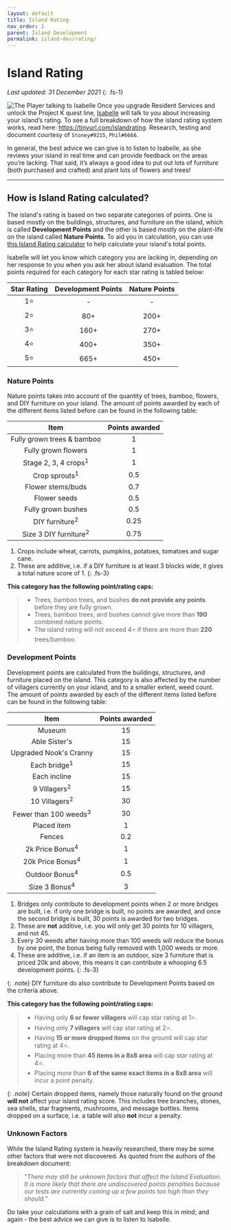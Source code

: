 ```yaml
---
layout: default
title: Island Rating
nav_order: 1
parent: Island Development
permalink: island-dev/rating/
---
```


# Island Rating

*Last updated: 31 December 2021*
{: .fs-1}

![The Player talking to Isabelle](/acnhfaq/assets/is_evaluation.png)
Once you upgrade Resident Services and unlock the Project K quest line, [Isabelle](/acnhfaq/npc/#isabelle) will talk to you about increasing your island’s rating. To see a full breakdown of how the island rating system works, read here: <https://tinyurl.com/islandrating>. Research, testing and document courtesy of `Stoney#9215`, `Phil#6666`.

In general, the best advice we can give is to listen to Isabelle, as she reviews your island in real time and can provide feedback on the areas you’re lacking. That said, it’s always a good idea to put out lots of furniture (both purchased and crafted) and plant lots of flowers and trees!

* * *

## How is Island Rating calculated?
The island's rating is based on two separate categories of points. One is based mostly on the buildings, structures, and furniture on the island, which is called **Development Points** and the other is based mostly on the plant-life on the island called **Nature Points**. To aid you in calculation, you can use [this Island Rating calculator](https://nookplaza.net/tools?tab=island_rating) to help calculate your island's total points.

Isabelle will let you know which category you are lacking in, depending on her response to you when you ask her about island evaluation. The total points required for each category for each star rating is tabled below:

| Star Rating | Development Points | Nature Points |
|:-----------:|:------------------:|:-------------:|
|     1⭐      |         -          |       -       |
|     2⭐      |        80+         |     200+      |
|     3⭐      |        160+        |     270+      |
|     4⭐      |        400+        |     350+      |
|     5⭐      |        665+        |     450+      |

### Nature Points
Nature points takes into account of the quantity of trees, bamboo, flowers, and DIY furniture on your island. The amount of points awarded by each of the different items listed before can be found in the following table:

|               Item               | Points awarded |
|:--------------------------------:|:--------------:|
|    Fully grown trees & bamboo    |       1        |
|       Fully grown flowers        |       1        |
| Stage 2, 3, 4 crops<sup>1</sup>  |       1        |
|     Crop sprouts<sup>1</sup>     |      0.5       |
|        Flower stems/buds         |      0.7       |
|           Flower seeds           |      0.5       |
|        Fully grown bushes        |      0.5       |
|    DIY furniture<sup>2</sup>     |      0.25      |
| Size 3 DIY furniture<sup>2</sup> |      0.75      |

1. Crops include wheat, carrots, pumpkins, potatoes, tomatoes and sugar cane.
2. These are additive, i.e. if a DIY furniture is at least 3 blocks wide, it gives a total nature score of 1.
{: .fs-3}

**This category has the following point/rating caps:**
> * Trees, bamboo trees, and bushes **do not provide any points** before they are fully grown.
> * Trees, bamboo trees, and bushes cannot give more than **190** combined nature points.
> * The island rating will not exceed 4⭐ if there are more than **220** trees/bamboo.

### Development Points
Development points are calculated from the buildings, structures, and furniture placed on the island. This category is also affected by the number of villagers currently on your island, and to a smaller extent, weed count. The amount of points awarded by each of the different items listed before can be found in the following table:

|               Item               | Points awarded |
|:--------------------------------:|:--------------:|
|              Museum              |       15       |
|          Able Sister's           |       15       |
|      Upgraded Nook's Cranny      |       15       |
|     Each bridge<sup>1</sup>      |       15       |
|           Each incline           |       15       |
|     9 Villagers<sup>2</sup>      |       15       |
|     10 Villagers<sup>2</sup>     |       30       |
| Fewer than 100 weeds<sup>3</sup> |       30       |
|           Placed item            |       1        |
|              Fences              |      0.2       |
|    2k Price Bonus<sup>4</sup>    |       1        |
|   20k Price Bonus<sup>4</sup>    |       1        |
|    Outdoor Bonus<sup>4</sup>     |      0.5       |
|     Size 3 Bonus<sup>4</sup>     |       3        |

1. Bridges only contribute to development points when 2 or more bridges are built, i.e. if only one bridge is built, no points are awarded, and once the second bridge is built, 30 points is awarded for two bridges.
2. These are **not** additive, i.e. you will only get 30 points for 10 villagers, and not 45.
3. Every 30 weeds after having more than 100 weeds will reduce the bonus by one point, the bonus being fully removed with 1,000 weeds or more.
4. These are additive, i.e. if an item is an outdoor, size 3 furniture that is priced 20k and above, this means it can contribute a whooping 6.5 development points.
{: .fs-3}

{: .note}
DIY furniture do also contribute to Development Points based on the criteria above.

**This category has the following point/rating caps:**

> * Having only **6 or fewer villagers** will cap star rating at 1⭐.
> * Having only **7 villagers** will cap star rating at 2⭐.
> * Having **15 or more dropped items** on the ground will cap star rating at 4⭐.
> * Placing more than **45 items in a 8x8 area** will cap star rating at 4⭐.
> * Placing more than **6 of the same exact items in a 8x8 area** will incur a point penalty.

{: .note}
Certain dropped items, namely those naturally found on the ground **will not** affect your island rating score. This includes tree branches, stones, sea shells, star fragments, mushrooms, and message bottles. Items dropped on a surface, i.e. a table will also **not** incur a penalty.

### Unknown Factors
While the Island Rating system is heavily researched, there may be some other factors that were not discovered. As quoted from the authors of the breakdown document:

> "*There may still be unknown factors that affect the Island Evaluation. It is more likely that there are undiscovered points penalties because our tests are currently coming up a few points too high than they should.*"

Do take your calculations with a grain of salt and keep this in mind; and again - the best advice we can give is to listen to Isabelle.
